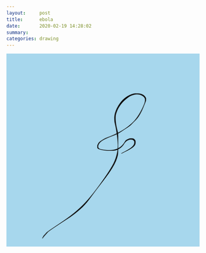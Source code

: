 ```yaml
---
layout:     post
title:      ebola
date:       2020-02-19 14:28:02
summary:    
categories: drawing
---
```

![ebola](/images/diary/ebola.png ".")
